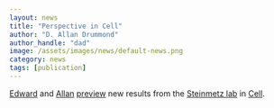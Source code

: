 ```yaml
---
layout: news
title: "Perspective in Cell"
author: "D. Allan Drummond"
author_handle: "dad"
image: /assets/images/news/default-news.png
category: news
tags: [publication]
---
```

[Edward][1] and [Allan][2] [preview](http://authors.elsevier.com/a/1R8fpL7PXI5o3) new results from the [Steinmetz lab](http://www.embl.de/research/units/genome_biology/steinmetz/index.html) in [Cell](http://authors.elsevier.com/a/1R8fpL7PXI5o3).

[1]: /team/edward-wallace/
[2]: /team/d-allan-drummond/
